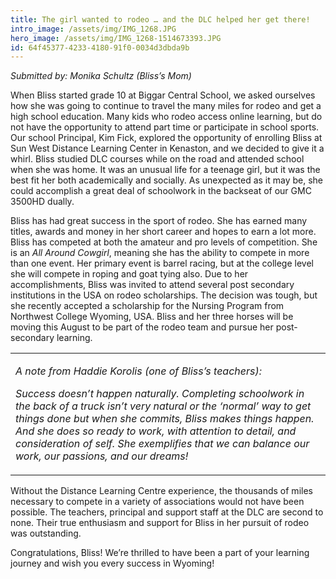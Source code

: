 ```yaml
---
title: The girl wanted to rodeo … and the DLC helped her get there!
intro_image: /assets/img/IMG_1268.JPG
hero_image: /assets/img/IMG_1268-1514673393.JPG
id: 64f45377-4233-4180-91f0-0034d3dbda9b
---
```

<p><em>Submitted by: Monika Schultz (Bliss’s Mom)</em>
</p>
<p>When Bliss started grade 10 at Biggar Central School, we asked ourselves how she was going to continue to travel the many miles for rodeo and get a high school education.  Many kids who rodeo access online learning, but do not have the opportunity to attend part time or participate in school sports.  Our school Principal, Kim Fick, explored the opportunity of enrolling Bliss at Sun West Distance Learning Center in Kenaston, and we decided to give it a whirl.  Bliss studied DLC courses while on the road and attended school when she was home.  It was an unusual life for a teenage girl, but it was the best fit her both academically and socially.  As unexpected as it may be, she could accomplish a great deal of schoolwork in the backseat of our GMC 3500HD dually.
</p>
<p>Bliss has had great success in the sport of rodeo.  She has earned many titles, awards and money in her short career and hopes to earn a lot more.  Bliss has competed at both the amateur and pro levels of competition.  She is an <em>All Around Cowgirl</em>, meaning she has the ability to compete in more than one event.  Her primary event is barrel racing, but at the college level she will compete in roping and goat tying also. Due to her accomplishments, Bliss was invited to attend several post secondary institutions in the USA on rodeo scholarships.  The decision was tough, but she recently accepted a scholarship for the Nursing Program from Northwest College Wyoming, USA.  Bliss and her three horses will be moving this August to be part of the rodeo team and pursue her post-secondary learning.
</p>
<table>
<tbody>
<tr>
	<td>
		<p><em>A note from Haddie Korolis (one of Bliss’s teachers):</em>
		</p>
		<p><em>Success doesn’t happen naturally. Completing schoolwork in the back of a truck isn’t very natural or the ‘normal’ way to get things done but when she commits, Bliss makes things happen.  And she does so ready to work, with attention to detail, and consideration of self.  She exemplifies that we can balance our work, our passions, and our dreams!   </em>
		</p>
	</td>
</tr>
</tbody>
</table>
<p>Without the Distance Learning Centre experience, the thousands of miles necessary to compete in a variety of associations would not have been possible. The teachers, principal and support staff at the DLC are second to none.  Their true enthusiasm and support for Bliss in her pursuit of rodeo was outstanding.
</p>
<p>Congratulations, Bliss!  We’re thrilled to have been a part of your learning journey and wish you every success in Wyoming!
</p>